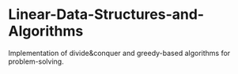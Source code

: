 # Linear-Data-Structures-and-Algorithms
Implementation of divide&amp;conquer and greedy-based algorithms for problem-solving.
